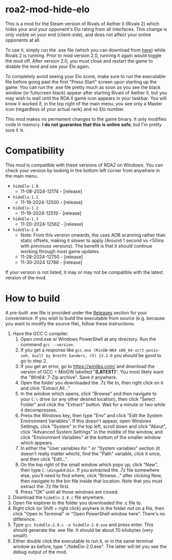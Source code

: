 # roa2-mod-hide-elo
This is a mod for the Steam version of Rivals of Aether II (Rivals 2) which hides your and your opponent's Elo rating from all interfaces. This change is only visible on your end (client-side), and does not affect your online opponents at all.

To use it, simply run the .exe file (which you can download from [here](https://github.com/Auride/roa2-mod-hide-elo/releases)) while Rivals 2 is running. Prior to mod version 2.0, running it again would toggle the mod off. After version 2.0, you must close and restart the game to disable the mod and see your Elo again.

To completely avoid seeing your Elo score, make sure to run the executable file before going past the first "Press Start" screen upon starting up the game. You can run the .exe file pretty much as soon as you see the black window (or fullscreen black) appear after starting Rivals of Aether II, but you may wish to wait until the ROA II game icon appears in your taskbar. You will know it worked if, in the top right of the main menu, you see only a Master icon (regardless of your actual rank) and no Elo number.

This mod makes no permanent changes to the game binary. It only modifies code in memory. **I do not guarantee that this is online safe**, but I'm pretty sure it is.

# Compatibility
This mod is compatible with these versions of ROA2 on Windows. You can check your version by looking in the bottom left corner from anywhere in the main menu.
- `hideElo-1.0`
  - 11-08-2024-12174 - [release]
- `hideElo-1.1`
  - 11-19-2024-12500 - [release]
- `hideElo-1.2`
  - 11-19-2024-12519 - [release]
- `hideElo-1.3`
  - 11-20-2024-12562 - [release]
- `hideElo-2.0`
  - Note: From this version onwards, the uses AOB scanning rather than static offsets, making it slower to apply (Around 1 second vs <50ms with previouss versions). The benefit is that it should continue working through most game updates.
  - 11-28-2024-12750 - [release]
  - 11-30-2024 12786 - [release]

If your version is not listed, it may or may not be compatible with the latest version of the mod.

# How to build
A pre-built .exe file is provided under the [Releases](https://github.com/Auride/roa2-mod-hide-elo/releases) section for your convenience. If you wish to build the executable from source (e.g. because you want to modify the source file), follow these instructions:
1. Have the GCC C compiler.
   1. Open cmd.exe or Windows PowerShell at any directory. Run the command `gcc --version`.
   2. If you get a response like `gcc.exe (MinGW-W64 x86_64-ucrt-posix-seh, built by Brecht Sanders, r5) 13.2.0` you should be good to go to step 2.
   3. If you get an error, go to https://winlibs.com/ and download the version of GCC + MinGW labelled "**(LATEST)**". You most likely want the "Win64: 7-Zip archive". Save it anywhere.
   4. Open the folder you downloaded the .7z file to, then right click on it and click "Extract All..."
   5. In the window which opens, click "Browse" and then navigate to your `C:\` drive (or any other desired location), then click "Select Folder" and click the "Extract" button. Wait for a minute or two while it decompresses.
   6. Press the Windows key, then type "Env" and click "Edit the System Environment Variables". If this doesn't appear, open Windows Settings, click "System" in the top left, scroll down and click "About", click "Advanced System Settings" in the middle of the window, and click "Environment Variables" at the bottom of the smaller window which appears.
   7. In either the "User variables for <username>" or "System variables" section (it doesn't really matter which), find the "Path" variable, click it once, and then click "Edit...".
   9. On the top right of the small window which pops up, click "New", then type `C:\mingw64\bin`. If you extracted  the .7z file somewhere else, you'll need to find where, click "Browse..." after clicking New, then navigate to the bin file inside that location. Note that you must extract the .7z file first.
   10. Press "OK" until all those windows are closed.
2. Download the `hideElo-2.0.c` file anywhere.
3. Open file explorer to the folder you downloaded the .c file to.
4. Right click (or Shift + right click) anyhere in the folder *not* on a file, then click "Open in Terminal" or "Open PowerShell window here". There's no difference.
5. Type `gcc hideElo-2.0.c -o hideElo-2.0.exe` and press enter. This should generate the .exe file. It should be about 70 kilobytes (very small!).
6. Either double click the executable to run it, or in the same terminal window as before, type "./hideElo-2.0.exe". The latter will let you see the debug output of the mod.
